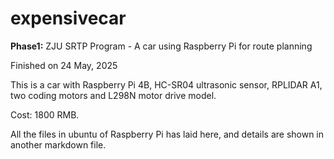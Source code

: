 # expensivecar
**Phase1:** ZJU SRTP Program - A car using Raspberry Pi for route planning

Finished on 24 May, 2025

This is a car with Raspberry Pi 4B, HC-SR04 ultrasonic sensor, RPLIDAR A1, two coding motors and L298N motor drive model.

Cost: 1800 RMB.

All the files in ubuntu of Raspberry Pi has laid here, and details are shown in another markdown file.
